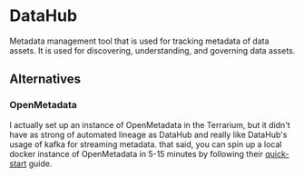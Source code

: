 # DataHub

Metadata management tool that is used for tracking metadata of data assets. It is used for discovering, understanding,
and governing data assets.

## Alternatives

### OpenMetadata

I actually set up an instance of OpenMetadata in the Terrarium, but it didn't have as strong of automated lineage as
DataHub and really like DataHub's usage of kafka for streaming metadata. that said, you can spin up a local docker
instance of OpenMetadata in 5-15 minutes by following
their [quick-start](https://docs.open-metadata.org/v1.3.x/quick-start/local-docker-deployment) guide.